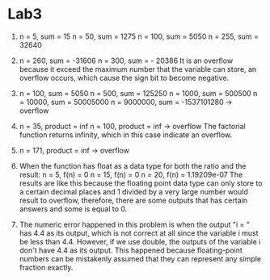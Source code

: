 # Lab3

1. n = 5, sum = 15
   n = 50, sum = 1275
   n = 100, sum = 5050
   n = 255, sum = 32640
   
2. n = 260, sum = -31606
   n = 300, sum = - 20386
   It is an overflow because it exceed the maximum number that the variable can store, an overflow occurs, which cause the sign bit to become negative.
 
 
3. n = 100, sum = 5050
   n = 500, sum = 125250
   n = 1000, sum = 500500
   n = 10000, sum = 50005000
   n = 9000000, sum = -1537101280 -> overflow
   
  
  4.  n = 35, product = inf
      n = 100, product = inf -> overflow
  The factorial function returns infinity, which in this case indicate an overflow.
  
  5.  n = 171, product = inf -> overflow
  
  6. When the function has float as a data type for both the ratio and the result:
  n = 5, f(n) = 0
  n = 15, f(n) = 0
  n = 20, f(n) = 1.19209e-07
  The results are like this because the floating point data type can only store to a certain decimal places and 1 divided by a very large number would result to overflow, therefore, there are some outputs that has certain answers and some is equal to 0.
  
  7. The numeric error happened in this problem is when the output "i = " has 4.4 as its output, which is not correct at all since the variable i must be less than 4.4. However, if we use double, the outputs of the variable i don't have 4.4 as its output. This happened because floating-point numbers can be mistakenly assumed that they can represent any simple fraction exactly.
  
 
  
    
  
   
   
   
